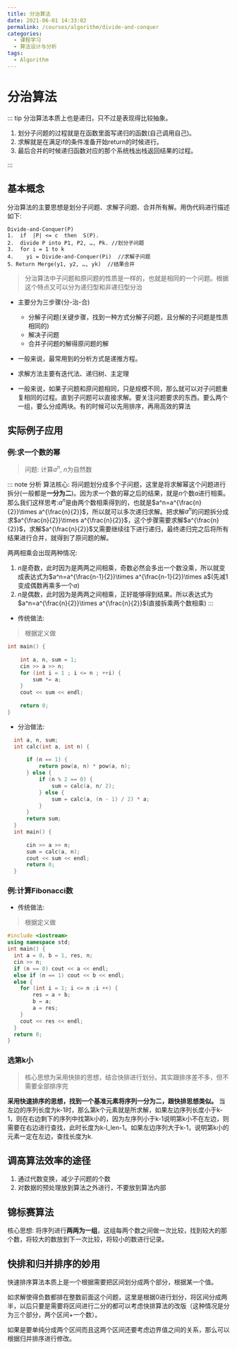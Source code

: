 ```yaml
---
title: 分治算法
date: 2021-06-01 14:33:02
permalink: /courses/algorithm/divide-and-conquer
categories:
  - 课程学习
  - 算法设计与分析
tags: 
  - Algorithm
---
```


# 分治算法

::: tip
分治算法本质上也是递归，只不过是表现得比较抽象。

1. 划分子问题的过程就是在函数里面写递归的函数(自己调用自己)。
2. 求解就是在满足if的条件准备开始return的时候进行。
3. 最后合并的时候递归函数对应的那个系统栈出栈返回结果的过程。

:::

## 基本概念

分治算法的主要思想是划分子问题、求解子问题、合并所有解。用伪代码进行描述如下:
```
Divide-and-Conquer(P)   
1.  if  |P| <= c  then  S(P).
2.  divide P into P1, P2, …, Pk. //划分子问题
3.  for i = 1 to k 
4.    yi = Divide-and-Conquer(Pi)  //求解子问题
5．Return Merge(y1, y2, …, yk)  //结果合并
```

> 分治算法中子问题和原问题的性质是一样的，也就是相同的一个问题。根据这个特点又可以分为递归型和非递归型分治

- 主要分为三步骤(分-治-合)
  - 分解子问题(关键步骤，找到一种方式分解子问题，且分解的子问题是性质相同的)
  - 解决子问题
  - 合并子问题的解得原问题的解

- 一般来说，最常用到的分析方式是递推方程。
- 求解方法主要有迭代法、递归树、主定理
- 一般来说，如果子问题和原问题相同，只是规模不同，那么就可以对子问题重复相同的过程。直到子问题可以直接求解。要关注问题要求的东西。要么两个一组，要么分成两块。有的时候可以先用排序，再用高效的算法  

## 实际例子应用


### 例:求一个数的幂

> 问题: 计算$a^n$, $n$为自然数

::: note 分析
算法核心: 将问题划分成多个子问题，这里是将求解幂这个问题进行拆分(一般都是**一分为二**)。因为求一个数的幂之后的结果，就是$n$个数$a$进行相乘。那么我们这样思考:$a^n$是由两个数相乘得到的，也就是$a^n=a^{\frac{n}{2}}\times a^{\frac{n}{2}}$，所以就可以多次递归求解。把求解$a^n$的问题拆分成求$a^{\frac{n}{2}}\times a^{\frac{n}{2}}$，这个步骤需要求解$a^{\frac{n}{2}}$，求解$a^{\frac{n}{2}}$又需要继续往下进行递归，最终递归完之后将所有结果进行合并，就得到了原问题的解。

两两相乘会出现两种情况:
1. $n$是奇数，此时因为是两两之间相乘，奇数必然会多出一个数没乘，所以就变成表达式为$a^n=a^{\frac{n-1}{2}}\times a^{\frac{n-1}{2}}\times a$(先减1变成偶数再乘多一个$a$)
2. $n$是偶数，此时因为是两两之间相乘，正好能够得到结果。所以表达式为$a^n=a^{\frac{n}{2}}\times a^{\frac{n}{2}}$(直接拆乘两个数相乘)
:::

- 传统做法:

> 根据定义做

```cpp
int main() {
    
    int a, n, sum = 1;
    cin >> a >> n;
    for (int i = 1 ; i <= n ; ++i) {
        sum *= a;
    } 
    cout << sum << endl;
    
    return 0;
}
```

- 分治做法:

```cpp
  int a, n, sum;
  int calc(int a, int n) {
      
      if (n == 1) {
          return pow(a, n) * pow(a, n);
      } else {
          if (n % 2 == 0) {
              sum = calc(a, n/ 2);
          } else {
              sum = calc(a, (n - 1) / 2) * a;
          }
      }
      return sum;
  }
  int main() {
      
      cin >> a >> n;
      sum = calc(a, n);
      cout << sum << endl;
      return 0;
  }
```

### 例:计算Fibonacci数

- 传统做法:

> 根据定义做

```cpp
#include <iostream>
using namespace std;
int main() {
  int a = 0, b = 1, res, n;
  cin >> n;
  if (n == 0) cout << a << endl;
  else if (n == 1) cout << b << endl;
  else {
    for (int i = 1; i <= n ;i ++) {
        res = a + b;
        b = a;
        a = res;
    }
    cout << res << endl;
  }
  return 0;
}
```

### 选第k小

> 核心思想为采用快排的思想，结合快排进行划分。其实跟排序差不多，但不需要全部排序完

**采用快速排序的思想，找到一个基准元素将序列一分为二，跟快排思想类似。** 当左边的序列长度为k-1时，那么第k个元素就是所求解，如果左边序列长度小于k-1，则在右边剩下的序列中找第k小的，因为左序列小于k-1说明第k小不在左边，则需要在右边进行查找，此时长度为k-l_len-1。如果左边序列大于k-1，说明第k小的元素一定在左边，查找长度为k.
                
## 调高算法效率的途径

1. 通过代数变换，减少子问题的个数
2. 对数据的预处理放到算法之外进行，不要放到算法内部

## 锦标赛算法

核心思想: 将序列进行**两两为一组**，这组每两个数之间做一次比较，找到较大的那个数，将较大的数放到下一次比较，将较小的数进行记录。

## 快排和归并排序的妙用

快速排序算法本质上是一个根据需要把区间划分成两个部分，根据某一个值。

如求解使得负数都排在整数前面这个问题，这里是根据0进行划分，将区间分成两半，以后只要是需要将区间进行二分的都可以考虑快排算法的改版（这种情况是分为三个部分，两个区间+一个数）。

如果是要单纯分成两个区间而且这两个区间还要考虑边界值之间的关系，那么可以根据归并排序进行修改。